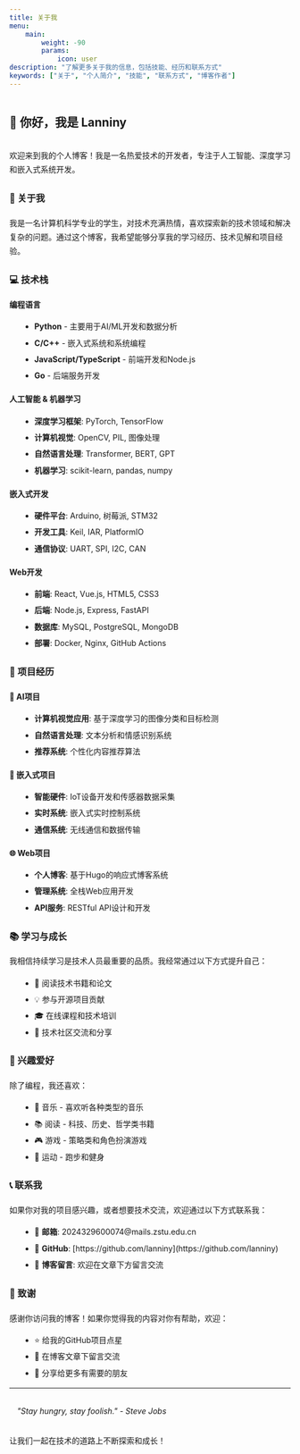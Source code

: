 ```yaml
---
title: 关于我
menu:
    main:
        weight: -90
        params:
            icon: user
description: "了解更多关于我的信息，包括技能、经历和联系方式"
keywords: ["关于", "个人简介", "技能", "联系方式", "博客作者"]
---
```


<div class="about-page">

## 👋 你好，我是 Lanniny

欢迎来到我的个人博客！我是一名热爱技术的开发者，专注于人工智能、深度学习和嵌入式系统开发。

### 🎯 关于我

我是一名计算机科学专业的学生，对技术充满热情，喜欢探索新的技术领域和解决复杂的问题。通过这个博客，我希望能够分享我的学习经历、技术见解和项目经验。

### 💻 技术栈

#### 编程语言
- **Python** - 主要用于AI/ML开发和数据分析
- **C/C++** - 嵌入式系统和系统编程
- **JavaScript/TypeScript** - 前端开发和Node.js
- **Go** - 后端服务开发

#### 人工智能 & 机器学习
- **深度学习框架**: PyTorch, TensorFlow
- **计算机视觉**: OpenCV, PIL, 图像处理
- **自然语言处理**: Transformer, BERT, GPT
- **机器学习**: scikit-learn, pandas, numpy

#### 嵌入式开发
- **硬件平台**: Arduino, 树莓派, STM32
- **开发工具**: Keil, IAR, PlatformIO
- **通信协议**: UART, SPI, I2C, CAN

#### Web开发
- **前端**: React, Vue.js, HTML5, CSS3
- **后端**: Node.js, Express, FastAPI
- **数据库**: MySQL, PostgreSQL, MongoDB
- **部署**: Docker, Nginx, GitHub Actions

### 🚀 项目经历

#### 🤖 AI项目
- **计算机视觉应用**: 基于深度学习的图像分类和目标检测
- **自然语言处理**: 文本分析和情感识别系统
- **推荐系统**: 个性化内容推荐算法

#### 🔧 嵌入式项目
- **智能硬件**: IoT设备开发和传感器数据采集
- **实时系统**: 嵌入式实时控制系统
- **通信系统**: 无线通信和数据传输

#### 🌐 Web项目
- **个人博客**: 基于Hugo的响应式博客系统
- **管理系统**: 全栈Web应用开发
- **API服务**: RESTful API设计和开发

### 📚 学习与成长

我相信持续学习是技术人员最重要的品质。我经常通过以下方式提升自己：

- 📖 阅读技术书籍和论文
- 💡 参与开源项目贡献
- 🎓 在线课程和技术培训
- 🤝 技术社区交流和分享

### 🎯 兴趣爱好

除了编程，我还喜欢：
- 🎵 音乐 - 喜欢听各种类型的音乐
- 📚 阅读 - 科技、历史、哲学类书籍
- 🎮 游戏 - 策略类和角色扮演游戏
- 🏃 运动 - 跑步和健身

### 📞 联系我

如果你对我的项目感兴趣，或者想要技术交流，欢迎通过以下方式联系我：

- 📧 **邮箱**: [2024329600074@mails.zstu.edu.cn](mailto:2024329600074@mails.zstu.edu.cn)
- 🐙 **GitHub**: [https://github.com/lanniny](https://github.com/lanniny)
- 💬 **博客留言**: 欢迎在文章下方留言交流

### 🙏 致谢

感谢你访问我的博客！如果你觉得我的内容对你有帮助，欢迎：
- ⭐ 给我的GitHub项目点星
- 💬 在博客文章下留言交流
- 🔗 分享给更多有需要的朋友

---

> "Stay hungry, stay foolish." - Steve Jobs

让我们一起在技术的道路上不断探索和成长！

</div>

<style>
.about-page {
    max-width: 800px;
    margin: 0 auto;
    line-height: 1.8;
}

.about-page h2 {
    color: var(--accent-color);
    border-bottom: 2px solid var(--accent-color);
    padding-bottom: 10px;
    margin-top: 2em;
}

.about-page h3 {
    color: var(--card-text-color-main);
    margin-top: 1.5em;
}

.about-page h4 {
    color: var(--accent-color);
    margin-top: 1.2em;
    margin-bottom: 0.5em;
}

.about-page ul {
    margin-left: 1.5em;
}

.about-page li {
    margin-bottom: 0.3em;
}

.about-page blockquote {
    border-left: 4px solid var(--accent-color);
    padding-left: 1em;
    margin: 2em 0;
    font-style: italic;
    color: var(--card-text-color-secondary);
}

.about-page a {
    color: var(--accent-color);
    text-decoration: none;
}

.about-page a:hover {
    text-decoration: underline;
}

@media (max-width: 768px) {
    .about-page {
        padding: 0 1em;
    }
}
</style>
